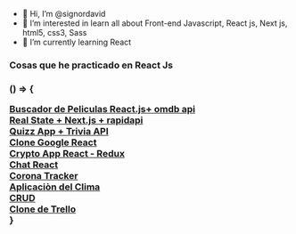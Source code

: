- 👋 Hi, I’m @signordavid
- 👀 I’m interested in learn all about Front-end Javascript, React js, Next js, html5, css3, Sass
- 🌱 I’m currently learning React

<h3>Cosas que he practicado en React Js<h3> () => {
 
 
 
 <a href="https://signor-buscador-pelis.netlify.app/" target="_blank">Buscador de Peliculas React.js+ omdb api</a><br /> 
  <a href="https://real-state-signor.vercel.app/" target="_blank">Real State + Next.js + rapidapi</a><br /> 
  <a href="https://quiz-app-signor.netlify.app/" target="_blank">Quizz App + Trivia API</a><br /> 
   <a href="https://clone-googl-signor.netlify.app/" target="_blank">Clone Google React</a><br /> 
  <a href="https://cryptoapp-signor.netlify.app/" target="_blank">Crypto App React - Redux</a><br /> 
 <a href="https://react-chat-signor.netlify.app/" target="_blank">Chat React</a><br /> 
<a href="https://corona-react-signor.netlify.app/" target="_blank">Corona Tracker</a><br /> 
<a href="https://clima-react-signor.netlify.app/" target="_blank">Aplicaciòn del Clima</a> <br /> 
<a href="https://crud-react-signor.netlify.app/" target="_blank">CRUD</a> <br /> 
<a href="https://clonetrellobuild-signor.netlify.app/" target="_blank">Clone de Trello</a> <br /> 
 }


